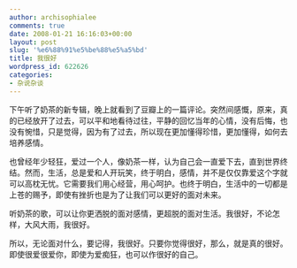 ```yaml
---
author: archisophialee
comments: true
date: 2008-01-21 16:16:03+00:00
layout: post
slug: '%e6%88%91%e5%be%88%e5%a5%bd'
title: 我很好
wordpress_id: 622626
categories:
- 杂说杂谈
---
```


下午听了奶茶的新专辑，晚上就看到了豆瓣上的一篇评论。突然间感慨，原来，真的已经放开了过去，可以平和地看待过往，平静的回忆当年的心情，没有后悔，也没有惋惜，只是觉得，因为有了过去，所以现在更加懂得珍惜，更加懂得，如何去培养感情。

也曾经年少轻狂，爱过一个人，像奶茶一样，认为自己会一直爱下去，直到世界终结。然而，生活，总是爱和人开玩笑，终于明白，感情，并不是仅仅靠爱这个字就可以高枕无忧。它需要我们用心经营，用心呵护。也终于明白，生活中的一切都是上苍的赐予，即使有挫折也是为了让我们可以更好的面对未来。

听奶茶的歌，可以让你更洒脱的面对感情，更超脱的面对生活。我很好，不论怎样，大风大雨，我很好。

所以，无论面对什么，要记得，我很好。只要你觉得很好，那么，就是真的很好。即使很爱很爱你，即使为爱痴狂，也可以作很好的自己。
